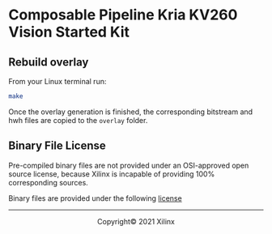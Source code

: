 # Composable Pipeline Kria KV260 Vision Started Kit 

## Rebuild overlay

From your Linux terminal run:

```sh
make
```

Once the overlay generation is finished, the corresponding bitstream and hwh files are copied to the `overlay` folder.

## Binary File License

Pre-compiled binary files are not provided under an OSI-approved open source license, because Xilinx is incapable of providing 100% corresponding sources.

Binary files are provided under the following [license](LICENSE)

------------------------------------------------------
<p align="center">Copyright&copy; 2021 Xilinx</p>